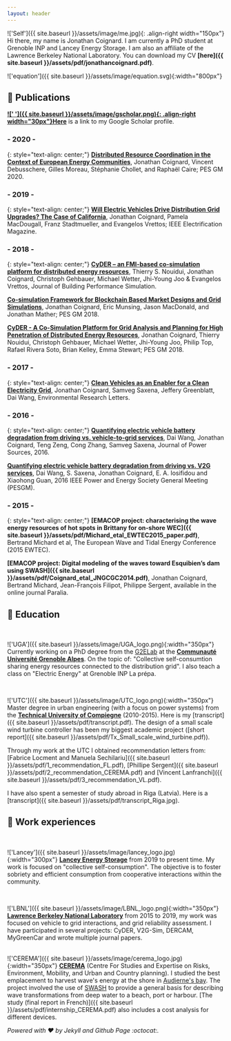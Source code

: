 ```yaml
---
layout: header
---
```


!['Self']({{ site.baseurl }}/assets/image/me.jpg){: .align-right width="150px"}
Hi there, my name is Jonathan Coignard. I am currently a PhD student at Grenoble INP and Lancey Energy Storage. I am also an affiliate of the Lawrence Berkeley National Laboratory. You can download my CV **[here]({{ site.baseurl }}/assets/pdf/jonathancoignard.pdf)**.

!['equation']({{ site.baseurl }}/assets/image/equation.svg){:width="800px"}

<!-- D3.js plot -->
<div id="CVplot"></div>

## :large_orange_diamond: Publications
**[![' ']({{ site.baseurl }}/assets/image/gscholar.png){: .align-right width="30px"}Here](https://scholar.google.com/citations?user=FIguFYMAAAAJ&hl=en)** is a link to my Google Scholar profile.

### - 2020 -
{: style="text-align: center;"}
**[Distributed Resource Coordination in the Context of European Energy Communities](#)**, Jonathan Coignard, Vincent Debusschere, Gilles Moreau, Stéphanie Chollet, and Raphaël Caire; PES GM 2020.

### - 2019 -
{: style="text-align: center;"}
**[Will Electric Vehicles Drive Distribution Grid Upgrades? The Case of California](https://doi.org/10.1109/MELE.2019.2908794)**, Jonathan Coignard, Pamela MacDougall, Franz Stadtmueller, and Evangelos Vrettos; IEEE Electrification Magazine.

### - 2018 -
{: style="text-align: center;"}
**[CyDER – an FMI-based co-simulation platform for distributed energy resources](https://doi.org/10.1080/19401493.2018.1535623)**, Thierry S. Nouidui, Jonathan Coignard, Christoph Gehbauer, Michael Wetter, Jhi-Young Joo & Evangelos Vrettos, Journal of Building Performance Simulation.

**[Co-simulation Framework for Blockchain Based Market Designs and Grid Simulations](https://doi.org/10.1109/PESGM.2018.8586124)**,
Jonathan Coignard, Eric Munsing, Jason MacDonald, and Jonathan Mather; PES GM 2018.

**[CyDER - A Co-Simulation Platform for Grid Analysis and Planning for High Penetration of Distributed Energy Resources](https://doi.org/10.1109/PESGM.2018.8586006)**, Jonathan Coignard, Thierry Nouidui, Christoph Gehbauer, Michael Wetter, Jhi-Young Joo, Philip Top, Rafael Rivera Soto, Brian Kelley, Emma Stewart; PES GM 2018.

### - 2017 -
{: style="text-align: center;"}
**[Clean Vehicles as an Enabler for a Clean Electricity Grid](https://iopscience.iop.org/article/10.1088/1748-9326/aabe97/meta)**, Jonathan Coignard, Samveg Saxena, Jeffery Greenblatt, Dai Wang, Environmental Research Letters.

### - 2016 -
{: style="text-align: center;"}
**[Quantifying electric vehicle battery degradation from driving vs. vehicle-to-grid services](https://doi.org/10.1016/j.jpowsour.2016.09.116)**, Dai Wang, Jonathan Coignard, Teng Zeng, Cong Zhang, Samveg Saxena, Journal of Power Sources, 2016.

**[Quantifying electric vehicle battery degradation from driving vs. V2G services](https://doi.org/10.1109/PESGM.2016.7741180)**, Dai Wang, S. Saxena, Jonathan Coignard, E. A. Iosifidou and Xiaohong Guan, 2016 IEEE Power and Energy Society General Meeting (PESGM).

### - 2015 -
{: style="text-align: center;"}
**[EMACOP project: characterising the wave energy resources of hot spots in Brittany for on-shore WEC]({{ site.baseurl }}/assets/pdf/Michard_etal_EWTEC2015_paper.pdf)**, Bertrand Michard et al, The European Wave and Tidal Energy Conference (2015 EWTEC).

**[EMACOP project: Digital modeling of the waves toward Esquibien’s dam using SWASH]({{ site.baseurl }}/assets/pdf/Coignard_etal_JNGCGC2014.pdf)**, Jonathan Coignard, Bertrand Michard, Jean-François Filipot, Philippe Sergent, available in the online journal Paralia.

## :large_orange_diamond: Education
&nbsp;

!['UGA']({{ site.baseurl }}/assets/image/UGA_logo.png){:width="350px"}
Currently working on a PhD degree from the [G2ELab](http://www.g2elab.grenoble-inp.fr/) at the **[Communauté Université Grenoble Alpes](http://www.grenoble-inp.fr/)**. On the topic of: "Collective self-consumtion sharing energy resources connected to the distribution grid". I also teach a class on "Electric Energy" at Grenoble INP La prépa.
&nbsp;

&nbsp;

!['UTC']({{ site.baseurl }}/assets/image/UTC_logo.png){:width="350px"}
Master degree in urban engineering (with a focus on power systems) from the **[Technical University of Compiegne](https://www.utc.fr/en.html)** (2010-2015). Here is my [transcript]({{ site.baseurl }}/assets/pdf/transcript.pdf). The design of a small scale wind turbine controller has been my biggest academic project ([short report]({{ site.baseurl }}/assets/pdf/Tx_Small_scale_wind_turbine.pdf)).

Through my work at the UTC I obtained recommendation letters from: [Fabrice Locment and Manuela Sechilariu]({{ site.baseurl }}/assets/pdf/1_recommendation_FL.pdf), [Phillipe Sergent]({{ site.baseurl }}/assets/pdf/2_recommendation_CEREMA.pdf) and [Vincent Lanfranchi]({{ site.baseurl }}/assets/pdf/3_recommendation_VL.pdf).

I have also spent a semester of study abroad in Riga (Latvia). Here is a [transcript]({{ site.baseurl }}/assets/pdf/transcript_Riga.jpg).
&nbsp;

## :large_orange_diamond: Work experiences
&nbsp;

!['Lancey']({{ site.baseurl }}/assets/image/lancey_logo.jpg){:width="300px"}
**[Lancey Energy Storage](https://www.lancey.fr/en/)** from 2019 to present time. My work is focused on "collective self-consumption". The objective is to foster sobriety and efficient consumption from cooperative interactions within the community.
&nbsp;

&nbsp;

!['LBNL']({{ site.baseurl }}/assets/image/LBNL_logo.png){:width="350px"}
**[Lawrence Berkeley National Laboratory](http://www.lbl.gov/)** from 2015 to 2019, my work was focused on vehicle to grid interactions, and grid reliability assessment. I have participated in several projects: CyDER, V2G-Sim, DERCAM, MyGreenCar and wrote multiple journal papers.   
&nbsp;

!['CEREMA']({{ site.baseurl }}/assets/image/cerema_logo.jpg){:width="350px"}
**[CEREMA](http://www.cerema.fr/)** (Centre For Studies and Expertise on Risks, Environment, Mobility, and Urban and Country planning). I studied the best emplacement to harvest wave's energy at the shore in [Audierne's bay](https://www.google.com/maps/place/Esquibien,+France/@48.019122,-4.6068608,1225z/data=!4m2!3m1!1s0x4816e058cded9379:0x40ca5cd36e56db0). The project involved the use of [SWASH](http://swash.sourceforge.net/) to provide a general basis for describing wave transformations from deep water to a beach, port or harbour. [The study (final report in French)]({{ site.baseurl }}/assets/pdf/internship_CEREMA.pdf) also includes a cost analysis for different devices.

*Powered with :heart: by Jekyll and Github Page :octocat:.*

<!-- Styles to maintain D3.js in the center -->
<style>
.svg-container {
    display: inline-block;
    position: relative;
    width: 100%;
    padding-bottom: 100%;
    vertical-align: top;
    overflow: hidden;
}
.svg-content-responsive {
    display: inline-block;
    position: absolute;
    top: 10px;
    left: 0;
}
</style>

<script type="text/javascript">
var width = 600,
    height = 600;

var skill = [
    {'name': 'invisible', 'radius': 50},
    {'name': 'AutoCAD', 'radius': 20},
    {'name': 'SQL', 'radius': 30},
    {'name': 'Modelica', 'radius': 30},
    {'name': 'Opal-RT', 'radius': 40},
    {'name': 'Simulink', 'radius': 40},
    {'name': 'MATLAB', 'radius': 40},
    {'name': 'CymDIST', 'radius': 65},
    {'name': 'PowerFactory', 'radius': 30},
    {'name': 'Latex', 'radius': 50},
    {'name': 'D3.js', 'radius': 30},
    {'name': 'Git', 'radius': 80},
    {'name': 'FMI', 'radius': 50},
    {'name': 'Django', 'radius': 40},
    {'name': 'Flask', 'radius': 60},
    {'name': 'Docker', 'radius': 50},
    {'name': 'PyFMI', 'radius': 70},
    {'name': 'Simpy', 'radius': 50},
    {'name': 'Pyomo', 'radius': 60},
    {'name': 'Ethereum', 'radius': 60},
    {'name': 'Python', 'radius': 100},
];
var coef = 1.1;
var nodes = d3.range(skill.length).map(function(i) {
        return {radius: skill[i]['radius'] / coef, name: skill[i]['name']};
    }),

root = nodes[0];

color = d3.scale.linear().domain([20, 100 / coef])
  .interpolate(d3.interpolateHcl)
  .range([d3.rgb("#cceeff"), d3.rgb('#ffa366')]);

root.radius = 0;
root.fixed = true;

var force = d3.layout.force()
    .gravity(0.05)
    .charge(function(d, i) { return i ? 0 : -1000; })
    .nodes(nodes)
    .size([width, height]);

var svg = d3.select("#CVplot")
   .append("div")
   .classed("svg-container", true) //container class to make it responsive
   .append("svg")
   //responsive SVG needs these 2 attributes and no width and height attr
   .attr("preserveAspectRatio", "xMinYMin meet")
   .attr("viewBox", "0 0 " + width + " " + height)
   //class to make it responsive
   .classed("svg-content-responsive", true);

force.start();

groupe = svg.selectAll("circle")
    .data(nodes.slice(1))
  .enter().append("g").attr("class", "node");

groupe.append("circle")
    .attr("r", function(d) { return d.radius; })
    .style("fill", function(d, i) { return color(d.radius); });

groupe.append("text")
    .attr("text-anchor", "middle")
    .text(function(d) {return d.name})
    // .attr({x: 0, y: 0})

force.on("tick", function(e) {
  var q = d3.geom.quadtree(nodes),
      i = 0,
      n = nodes.length;

  while (++i < n) q.visit(collide(nodes[i]));

  svg.selectAll("circle")
      .attr("cx", function(d) { return d.x = Math.max(100, Math.min(width - 100, d.x)); })
      .attr("cy", function(d) { return d.y = Math.max(100, Math.min(height - 100, d.y)); });
  svg.selectAll("text")
    .attr("x", function (d) {return d.x;})
    .attr("y", function (d) {return d.y;});
});

svg.on("mousemove", function() {
  var p1 = d3.mouse(this);
  root.px = p1[0];
  root.py = p1[1];
  force.resume();
});

function collide(node) {
  var r = node.radius + 16,
      nx1 = node.x - r,
      nx2 = node.x + r,
      ny1 = node.y - r,
      ny2 = node.y + r;
  return function(quad, x1, y1, x2, y2) {
    if (quad.point && (quad.point !== node)) {
      var x = node.x - quad.point.x,
          y = node.y - quad.point.y,
          l = Math.sqrt(x * x + y * y),
          r = node.radius + quad.point.radius;
      if (l < r) {
        l = (l - r) / l * .5;
        node.x -= x *= l;
        node.y -= y *= l;
        quad.point.x += x;
        quad.point.y += y;
      }
    }
    return x1 > nx2 || x2 < nx1 || y1 > ny2 || y2 < ny1;
  };
}

function resize() {
    width = window.innerWidth/2, height = window.innerHeight;
    height = 650;
    svg.attr("width", width).attr("height", height);
    force.size([width, height]).resume();
}
</script>
